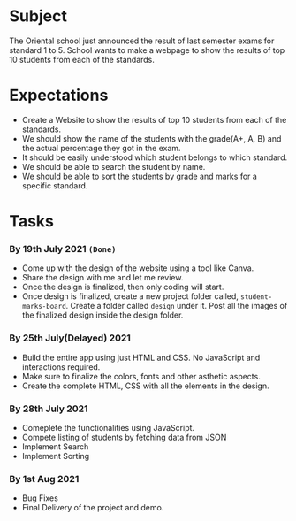 # Subject
The Oriental school just announced the result of last semester exams for standard 1 to 5. School wants to make a webpage to show the results of top 10 students from each of the standards.


# Expectations
- Create a Website to show the results of top 10 students from each of the standards.
- We should show the name of the students with the grade(A+, A, B) and the actual percentage they got in the exam.
- It should be easily understood which student belongs to which standard.
- We should be able to search the student by name.
- We should be able to sort the students by grade and marks for a specific standard.

# Tasks
### By 19th July 2021 `(Done)`
- Come up with the design of the website using a tool like Canva.
- Share the design with me and let me review.
- Once the design is finalized, then only coding will start.
- Once design is finalized, create a new project folder called, `student-marks-board`. Create a folder called `design` under it. Post all the images of the finalized design inside the design folder.

### By 25th July(Delayed) 2021
- Build the entire app using just HTML and CSS. No JavaScript and interactions required.
- Make sure to finalize the colors, fonts and other asthetic aspects.
- Create the complete HTML, CSS with all the elements in the design.

### By 28th July 2021
- Comeplete the functionalities using JavaScript.
- Compete listing of students by fetching data from JSON
- Implement Search
- Implement Sorting

### By 1st Aug 2021
- Bug Fixes
- Final Delivery of the project and demo.
